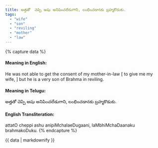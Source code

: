 ```yaml
---
title: అత్తతో  చెప్పి అషు అనిపించలేడుగాని, లంభించడానకు బ్రహ్మకొడుకు.
tags:
  - "wife"
  - "son"
  - "reviling"
  - "mother"
  - "law"
---
```


{% capture data %}
#### Meaning in English:
He was not able to get the consent of my mother-in-law [ to give me my wife, ] but he is a very son of Brahma in  reviling.

#### Meaning in Telugu:
అత్తతో  చెప్పి అషు అనిపించలేడుగాని, లంభించడానకు బ్రహ్మకొడుకు.

#### English Transliteration:
attatO  cheppi ashu anipiMchalaeDugaani, laMbhiMchaDaanaku brahmakoDuku.
{% endcapture %}

<div class="notice">{{ data | markdownify }}</div>

